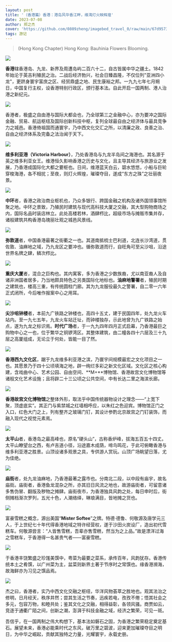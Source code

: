 ```yaml
---
layout: post
title: '（香港篇）香港：港岛风华香江畔，维湾灯火映辉煌'
date: 2023-07-08
author: 郑之杰
cover: 'https://github.com/0809zheng/imagebed_travel_0/raw/main/67d9573a88c538a9b5c0416b.png'
tags: 游记
---
```


> (Hong Kong Chapter) Hong Kong: Bauhinia Flowers Blooming.

![](https://github.com/0809zheng/imagebed_travel_0/raw/main/67d9573a88c538a9b5c0416b.png)

**香港**辖香港岛、九龙、新界及周遭岛屿二百六十二，自古皆属中华之疆土。1842年始沦于英吉利殖民之治。二战后经济勃兴，社会日臻昌隆，不仅位列"亚洲四小龙"，更跻身寰宇富庶之区、经贸鼎盛之地、民生康裕之邦。一九九七年七月朔日，中国复行主权，设香港特别行政区，颁行基本法。自此开启一国两制、港人治港之新纪元。

![](https://github.com/0809zheng/imagebed_travel_0/raw/main/67c84d76d0e0a243d40cdb32.png)

香港者，极盛之自由港与国际大都会也，乃全球第三之金融中心，亦为要冲之国际金融、贸易、航运枢纽及国际创新科技中枢，复列全球最自由之经济体与最具竞争力之城邑。香港倚祖国而通寰宇，乃中西文化交汇之所，以清廉之政、良善之治、自由之经济体系及完备之法治闻于天下。

![](https://github.com/0809zheng/imagebed_travel_0/raw/main/67c85006d0e0a243d40cdd9f.png)

**维多利亚港（Victoria Harbour）**，乃处香港岛与九龙半岛间之海港也。其名源于英之维多利亚女王。维港恒久影响香港之历史与文化，且主导其经济与旅游业之发展，乃香港成国际化大都之要枢也。日间，维港蓝天白云，碧水悠悠，小船与巨轮穿梭海港，各不相扰；至夜，则灯火辉煌，璀璨夺目，遂成“东方之珠”之壮丽夜景。

![](https://github.com/0809zheng/imagebed_travel_0/raw/main/67c8510ed0e0a243d40cde49.png)

**中环**者，香港之政治商业枢机也，乃众多银行、跨国金融之机构及诸外国领事馆所聚之地。中环之景致，乃殖民时建筑与现代高科技大厦之交融，其大型购物商场之内，国际名品时装店林立。此处高楼若林，酒肆栉比，超级市场与摊贩市集并存，诸般建筑共构香港岛瑰丽壮观之城邑风景线。

![](https://github.com/0809zheng/imagebed_travel_0/raw/main/67c85363d0e0a243d40cdf1c.png)

**弥敦道**者，中国香港最著之街衢之一也。其道南抵梳士巴利道，北连长沙湾道，贯佐敦、油麻地之域，乃九龙区之要冲也。循弥敦道而行，自旺角可至尖沙咀，沿途世界名牌之肆，鳞次栉比。

![](https://github.com/0809zheng/imagebed_travel_0/raw/main/67c99e5e066befcec6df42b3.png)

**重庆大厦**者，混合之巨构也。其内寓客，多为香港之少数族裔，尤以南亚裔人及自诸非洲国者居多，乃当地颇具特色之另类国际化地标也。**油麻地警署**者，殖民时期之建筑也，楼高三重，有传统圆柱门廊。其为九龙服役最久之警署，自二零一六年正式闭所，今后唯作报案中心之用耳。

![](https://github.com/0809zheng/imagebed_travel_0/raw/main/67c8555bd0e0a243d40cdf97.png)

**尖沙咀钟楼**者，本前九广铁路之钟楼也，高四十五丈，建于民国四年，处九龙火车站内。至一九七五年，九龙火车站迁址，而钟楼独存，示此地曾为九广铁路之始点，遂为九龙之标识焉。**时代广场**者，于一九九四年四月正式启幕，乃香港最巨之购物中心之一也，位于繁华之铜锣湾区。其整体建筑，由二幢各四十六层及三十九层之高厦组成，无论立于何处，皆能一目了然。

![](https://github.com/0809zheng/imagebed_travel_0/raw/main/67c8565bd0e0a243d40cdfc5.png)

**香港西九文化区**，踞于九龙维多利亚港之滨，乃寰宇间规模最宏之文化项目之一也。其愿景乃于四十公顷填海之地，辟一绚烂多彩之新文化区域。文化区之核心构建，含戏曲中心、艺术公园、自由空间、**M+**博物馆、香港故宫文化博物馆等诸般文化艺术设施；且将辟二十三公顷之公共空间，中有长达二里之海滨长廊。

![](https://github.com/0809zheng/imagebed_travel_0/raw/main/67c85a96d0e0a243d40ce13e.png)

**香港故宫文化博物馆**之整体外形，取法乎中国传统器物设计之理念——“上宽下聚，顶虚底实”。其正门与紫禁城之红墙相呼应，以朱红之色迎宾。博物馆正门之入口，红色大门之上，列有整齐之玻璃门钉，其设计参酌北京故宫之门钉装饰，而融入现代之视觉元素焉。

![](https://github.com/0809zheng/imagebed_travel_0/raw/main/67c8599ad0e0a243d40ce0a8.png)

**太平山**者，香港岛之最高峰也，原名“硬头山”，古称香炉峰，拔海五百五十四丈。太平山瞭望台之西，有卢吉道小径，沿途嘉木成荫，啼鸟鸣花，于此可俯瞰香港与维多利亚港之胜景。山顶设诸多观景之具，专供游人赏玩。山顶广场眺望日落，尤为佳绝。

![](https://github.com/0809zheng/imagebed_travel_0/raw/main/67c9a08d066befcec6df4487.png)

**庙街**者，处九龙油麻地，乃香港最著之露市也。分南北二段，以中段有庙宇，故名庙街。庙街者，香港鱼龙混杂之所，亦其旧日风流之地也，故游庙街者，可留意诸多售伪冒、翻版及秽物之摊肆。庙街夜市，为香港独具风韵之处，每日申时后，街侧摊档渐次罗列，五光十色，人潮络绎，琳琅满目，皆地摊之货也。

![](https://github.com/0809zheng/imagebed_travel_0/raw/main/67c9a1be066befcec6df4587.png)

富豪雪糕之概念，源出美国“**Mister Softee**”之牌。特德·德鲁、何敬源及唐学元三人，于上世纪七十年代得香港地域之特许经营权，遂于沙田火炭设厂，造出初代雪糕车。何敬源尝言：“人皆售雪糕，吾辈亦售雪糕，然当为之上品。”故是漂洋过海之雪糕车，于香港得一名甚贵气者——富豪雪糕。

![](https://github.com/0809zheng/imagebed_travel_0/raw/main/67c8580bd0e0a243d40ce031.png)

于香港丰饶繁盛之珍馐美馔中，粤菜为最要之菜系，承传百年，风韵犹存。香港传统本土之肴馔，以广州菜为主，盆菜则新界土著于节序时之常馔也。缘香港濒海，故海鲜亦为习见之馔品焉。

![](https://github.com/0809zheng/imagebed_travel_0/raw/main/67c9a33f066befcec6df4661.png)

杰之曰，香港者，实乃中西文化交融之枢纽，华洋风物荟萃之胜地也。观其法治之修明，日月经天，秩序井然；尝其生活之节奏，迅疾若电，孜孜不倦；悟其社会之多元，包容万物，和睦共处；鉴其文化之交融，相得益彰，各领风骚。商贾如云，竞逐于通衢广陌之间，创新之潮，澎湃于科技金融之域，经济之繁荣，可见一斑。

吾信乎，在一国两制之伟大构想下，基本法如磐石之固，为香港之繁荣稳定奠定基石。展望未来，香港必能乘时代之东风，破万里之碧波，迎来更加璀璨夺目之明日，为中华之崛起，贡献其独特之力量，光耀寰宇，永载史册。
